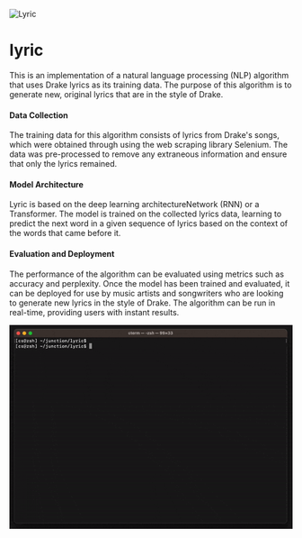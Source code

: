 ![Lyric](./assets/head.jpeg|300)

# lyric
This is an implementation of a natural language processing (NLP) algorithm that uses Drake lyrics as its training data. The purpose of this algorithm is to generate new, original lyrics that are in the style of Drake.

#### Data Collection
The training data for this algorithm consists of lyrics from Drake's songs, which were obtained through using the web scraping library Selenium. The data was pre-processed to remove any extraneous information and ensure that only the lyrics remained.

#### Model Architecture
Lyric is based on the deep learning architectureNetwork (RNN) or a Transformer. The model is trained on the collected lyrics data, learning to predict the next word in a given sequence of lyrics based on the context of the words that came before it.

#### Evaluation and Deployment
The performance of the algorithm can be evaluated using metrics such as accuracy and perplexity. Once the model has been trained and evaluated, it can be deployed for use by music artists and songwriters who are looking to generate new lyrics in the style of Drake. The algorithm can be run in real-time, providing users with instant results.

![Lyric Demo](./assets/demo.gif)
